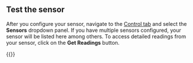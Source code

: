 ## Test the sensor

After you configure your sensor, navigate to the [Control tab](/fleet/machines/#control) and select the **Sensors** dropdown panel.
If you have multiple sensors configured, your sensor will be listed here among others.
To access detailed readings from your sensor, click on the **Get Readings** button.

{{<imgproc src="/components/sensor/sensor-control-tab.png" resize="800x" declaredimensions=true alt="The sensor component in the control tab">}}

